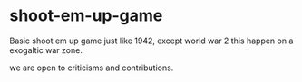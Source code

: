 # shoot-em-up-game
Basic shoot em up game just like 1942, except world war 2 this happen on a exogaltic war zone.

we are open to criticisms and contributions.
